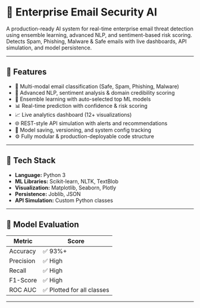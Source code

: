 # 🚀 Enterprise Email Security AI

A production-ready AI system for real-time enterprise email threat detection using ensemble learning, advanced NLP, and sentiment-based risk scoring. Detects Spam, Phishing, Malware & Safe emails with live dashboards, API simulation, and model persistence.

---

## 📌 Features

- 🔐 Multi-modal email classification (Safe, Spam, Phishing, Malware)
- 🧠 Advanced NLP, sentiment analysis & domain credibility scoring
- 🧪 Ensemble learning with auto-selected top ML models
- 📊 Real-time prediction with confidence & risk scoring
- 📈 Live analytics dashboard (12+ visualizations)
- 🌐 REST-style API simulation with alerts and recommendations
- 💾 Model saving, versioning, and system config tracking
- ⚙️ Fully modular & production-deployable code structure

---

## 🧠 Tech Stack

- **Language:** Python 3  
- **ML Libraries:** Scikit-learn, NLTK, TextBlob  
- **Visualization:** Matplotlib, Seaborn, Plotly  
- **Persistence:** Joblib, JSON  
- **API Simulation:** Custom Python classes  

---

## 🧪 Model Evaluation

| Metric       | Score   |
|--------------|---------|
| Accuracy     | ✅ 93%+ |
| Precision    | ✅ High |
| Recall       | ✅ High |
| F1-Score     | ✅ High |
| ROC AUC      | ✅ Plotted for all classes |

---



